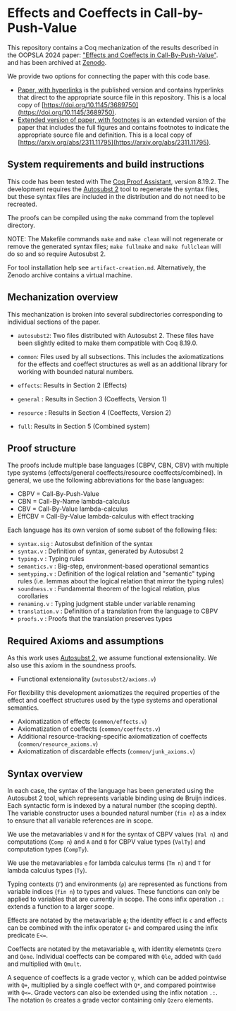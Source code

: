 Effects and Coeffects in Call-by-Push-Value
============================================

This repository contains a Coq mechanization of the results described in the OOPSLA 2024 paper:
["Effects and Coeffects in Call-By-Push-Value"](https://2024.splashcon.org/details/splash-2024-oopsla/93/Effects-and-Coeffects-in-Call-By-Push-Value). 
and has been archived at [Zenodo](https://zenodo.org/records/12654518).

We provide two options for connecting the paper with this code base.

- [Paper, with hyperlinks](short-hyperlinks.pdf) is the published version and
  contains hyperlinks that direct to the appropriate source file in this
  repository.
  This is a local copy of [https://doi.org/10.1145/3689750](https://doi.org/10.1145/3689750).
- [Extended version of paper, with footnotes](extended-footnotes.pdf) is an
  extended version of the paper that includes the full figures and contains
  footnotes to indicate the appropriate source file and definition.
  This is a local copy of [https://arxiv.org/abs/2311.11795](https://arxiv.org/abs/2311.11795).


System requirements and build instructions
------------------------------------------

This code has been tested with The [Coq Proof
Assistant](https://coq.inria.fr/), version 8.19.2. The development requires
the [Autosubst 2](https://github.com/uds-psl/autosubst2) tool to regenerate
the syntax files, but these syntax files are included in the distribution and
do not need to be recreated.

The proofs can be compiled using the `make` command from the toplevel
directory.

NOTE: The Makefile commands `make` and `make clean` will not regenerate or
remove the generated syntax files; `make fullmake` and `make fullclean` will
do so and so require Autosubst 2.

For tool installation help see `artifact-creation.md`. Alternatively, the 
Zenodo archive contains a virtual machine.

Mechanization overview 
----------------------

This mechanization is broken into several subdirectories corresponding to 
individual sections of the paper.
  
  - `autosubst2`: Two files distributed with Autosubst 2. These files have
    been slightly edited to make them compatible with Coq 8.19.0.

 - `common`: Files used by all subsections. This includes the axiomatizations
    for the effects and coeffect structures as well as an additional library
    for working with bounded natural numbers.

  - `effects`: Results in Section 2 (Effects)

  - `general` : Results in Section 3 (Coeffects, Version 1)

  - `resource` : Results in Section 4 (Coeffects, Version 2)

  - `full`: Results in Section 5 (Combined system)
    
Proof structure
---------------

The proofs include multiple base languages (CBPV, CBN, CBV) with
multiple type systems (effects/general coeffects/resource
coeffects/combined). In general, we use the following abbreviations for the
base languages:

  - CBPV = Call-By-Push-Value
  - CBN = Call-By-Name lambda-calculus
  - CBV = Call-By-Value lambda-calculus
  - EffCBV = Call-By-Value lambda-calculus with effect tracking

Each language has its own version of some subset of the following files:

  - `syntax.sig`    : Autosubst definition of the syntax
  - `syntax.v`      : Definition of syntax, generated by Autosubst 2
  - `typing.v`      : Typing rules
  - `semantics.v`   : Big-step, environment-based operational semantics
  - `semtyping.v`   : Definition of the logical relation and "semantic" typing rules
    (i.e. lemmas about the logical relation that mirror the typing rules)
  - `soundness.v`   : Fundamental theorem of the logical relation, plus corollaries
  - `renaming.v`    : Typing judgment stable under variable renaming
  - `translation.v` : Definition of a translation from the language to CBPV
  - `proofs.v`      : Proofs that the translation preserves types

Required Axioms and assumptions
-------------------------------

As this work uses [Autosubst 2](https://github.com/uds-psl/autosubst2), we assume functional extensionality. We also use this axiom in the soundness proofs.

  + Functional extensionality (`autosubst2/axioms.v`) 

For flexibility this development axiomatizes the required properties of the effect and coeffect structures used by the type systems and operational semantics.

  + Axiomatization of effects (`common/effects.v`)
  + Axiomatization of coeffects (`common/coeffects.v`)
  + Additional resource-tracking-specific axiomatization of coeffects
     (`common/resource_axioms.v`)
  + Axiomatization of discardable effects (`common/junk_axioms.v`)


Syntax overview
---------------

In each case, the syntax of the language has been generated using the
Autosubst 2 tool, which represents variable binding using de Bruijn
indices. Each syntactic form is indexed by a natural number (the scoping
depth). The variable constructor uses a bounded natural number (`fin n`) as a
index to ensure that all variable references are in scope.

We use the metavariables `V` and `M` for the syntax of CBPV values (`Val n`)
and computations (`Comp n`) and `A` and `B` for CBPV value types (`ValTy`) and
computation types (`CompTy`). 

We use the metavariables `e` for lambda calculus terms (`Tm n`) and `T` for
lambda calculus types (`Ty`).

Typing contexts (`Γ`) and environments (`ρ`) are represented as functions from
variable indices (`fin n`) to types and values. These functions can only be
applied to variables that are currently in scope. The cons infix operation
`.:` extends a function to a larger scope.

Effects are notated by the metavariable `ϕ`; the identity effect is `ϵ` and
effects can be combined with the infix operator `E+` and compared using the
infix predicate `E<=`.

Coeffects are notated by the metavariable `q`, with identity elemetnts `Qzero`
and `Qone`. Individual coeffects can be compared with `Qle`, added with `Qadd`
and multiplied with `Qmult`.

A sequence of coeffects is a grade vector `γ`, which can be added pointwise
with `Q+`, multiplied by a single coeffect with `Q*`, and compared pointwise
with `Q<=`. Grade vectors can also be extended using the infix notation `.:`.
The notation `0s` creates a grade vector containing only `Qzero` elements.
